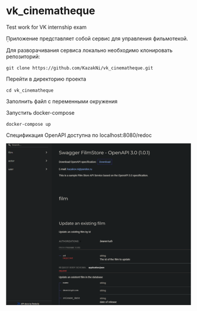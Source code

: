 # vk_cinematheque
Test work for VK internship exam

ܸПриложение представляет собой сервис для управления фильмотекой.

Для разворачивания сервиса локально необходимо клонировать репозиторий:
```
git clone https://github.com/KazakNi/vk_cinematheque.git
```

Перейти в директорию проекта

```
cd vk_cinematheque
```
Заполнить файл с переменными окружения

Запустить docker-compose

```
docker-compose up
```

Спецификация OpenAPI доступна по localhost:8080/redoc
<div align="center">
  <img src="https://github.com/KazakNi/KazakNi/blob/main/swagger.png" align="center"> </img>
  </div>
